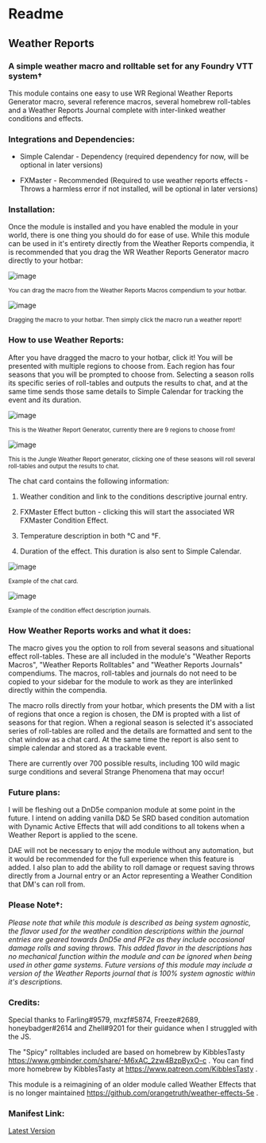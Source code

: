 # Readme
## Weather Reports
### A simple weather macro and rolltable set for any Foundry VTT system†

This module contains one easy to use WR Regional Weather Reports Generator macro, several reference macros, several homebrew roll-tables and a Weather Reports Journal complete with inter-linked weather conditions and effects.

### Integrations and Dependencies:

- Simple Calendar - Dependency (required dependency for now, will be optional in later versions)

- FXMaster - Recommended (Required to use weather reports effects - Throws a harmless error if not installed, will be optional in later versions)

### Installation:

Once the module is installed and you have enabled the module in your world, there is one thing you should do for ease of use. While this module can be used in it's entirety directly from the Weather Reports compendia, it is recommended that you drag the WR Weather Reports Generator macro directly to your hotbar:

![image](https://user-images.githubusercontent.com/75949480/227755513-bf655ba3-e609-40b5-89d2-22af6fa67ae4.png)

<sup>You can drag the macro from the Weather Reports Macros compendium to your hotbar.</sup>

![image](https://user-images.githubusercontent.com/75949480/227755523-1fb14789-892f-42c2-8375-3228d73680eb.png)

<sup>Dragging the macro to your hotbar. Then simply click the macro run a weather report!</sup>

### How to use Weather Reports:

After you have dragged the macro to your hotbar, click it! You will be presented with multiple regions to choose from. Each region has four seasons that you will be prompted to choose from. Selecting a season rolls its specific series of roll-tables and outputs the results to chat, and at the same time sends those same details to Simple Calendar for tracking the event and its duration.

![image](https://user-images.githubusercontent.com/75949480/227755565-09dc888e-f490-4954-ad8c-88f2d2682c89.png)

<sup>This is the Weather Report Generator, currently there are 9 regions to choose from!</sup>

![image](https://user-images.githubusercontent.com/75949480/227755570-14eb4c07-ec16-44f6-8609-a6716ce6e2d3.png)

<sup>This is the Jungle Weather Report generator, clicking one of these seasons will roll several roll-tables and output the results to chat.</sup>

The chat card contains the following information:

1. Weather condition and link to the conditions descriptive journal entry.

2. FXMaster Effect button - clicking this will start the associated WR FXMaster Condition Effect.

3. Temperature description in both °C and °F.


4. Duration of the effect. This duration is also sent to Simple Calendar.

![image](https://user-images.githubusercontent.com/75949480/227755631-5d9a2233-594c-4e7c-9fbe-3c8996435da2.png)

<sup>Example of the chat card.</sup>

![image](https://user-images.githubusercontent.com/75949480/227755643-bc5c5505-3513-4448-8be7-00085dc1a11c.png)

<sup>Example of the condition effect description journals.</sup>

### How Weather Reports works and what it does:

The macro gives you the option to roll from several seasons and situational effect roll-tables. These are all included in the module's "Weather Reports Macros", "Weather Reports Rolltables" and "Weather Reports Journals" compendiums. The macros, roll-tables and journals do not need to be copied to your sidebar for the module to work as they are interlinked directly within the compendia.

The macro rolls directly from your hotbar, which presents the DM with a list of regions that once a region is chosen, the DM is propted with a list of seasons for that region. When a regional season is selected it's associated series of roll-tables are rolled and the details are formatted and sent to the chat window as a chat card. At the same time the report is also sent to simple calendar and stored as a trackable event.

There are currently over 700 possible results, including 100 wild magic surge conditions and several Strange Phenomena that may occur!

### Future plans:

I will be fleshing out a DnD5e companion module at some point in the future. I intend on adding vanilla D&D 5e SRD based condition automation with Dynamic Active Effects that will add conditions to all tokens when a Weather Report is applied to the scene.

DAE will not be necessary to enjoy the module without any automation, but it would be recommended for the full experience when this feature is added. I also plan to add the ability to roll damage or request saving throws directly from a Journal entry or an Actor representing a Weather Condition that DM's can roll from.

### Please Note†:

*Please note that while this module is described as being system agnostic, the flavor used for the weather condition descriptions within the journal entries are geared towards DnD5e and PF2e as they include occasional damage rolls and saving throws. This added flavor in the descriptions has no mechanical function within the module and can be ignored when being used in other game systems. Future versions of this module may include a version of the Weather Reports journal that is 100% system agnostic within it's descriptions.*

### Credits:

Special thanks to Farling#9579, mxzf#5874, Freeze#2689, honeybadger#2614 and Zhell#9201 for their guidance when I struggled with the JS.

The "Spicy" rolltables included are based on homebrew by KibblesTasty https://www.gmbinder.com/share/-M6xAC_2zw4BzpByxO-c . You can find more homebrew by KibblesTasty at https://www.patreon.com/KibblesTasty .

This module is a reimagining of an older module called Weather Effects that is no longer maintained https://github.com/orangetruth/weather-effects-5e .

### Manifest Link:
[Latest Version](https://github.com/paulcheeba/weather-reports/releases/latest/download/module.json)
